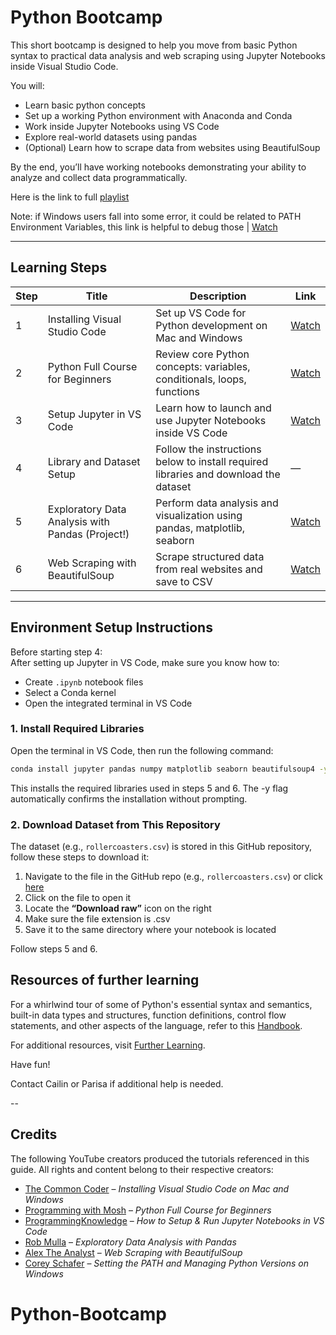 # Python Bootcamp

This short bootcamp is designed to help you move from basic Python syntax to practical data analysis and web scraping using Jupyter Notebooks inside Visual Studio Code.

You will:
- Learn basic python concepts
- Set up a working Python environment with Anaconda and Conda
- Work inside Jupyter Notebooks using VS Code
- Explore real-world datasets using pandas
- (Optional) Learn how to scrape data from websites using BeautifulSoup

By the end, you’ll have working notebooks demonstrating your ability to analyze and collect data programmatically.

Here is the link to full [playlist](https://www.youtube.com/watch?v=xi0vhXFPegw&list=PLu7Hcqy8NmKzGnIc3T9c3-GHvdZocRdes)

Note: if Windows users fall into some error, it could be related to PATH Environment Variables, this link is helpful to debug those | [Watch](https://www.youtube.com/watch?v=OdIHeg4jj2c&list=PLu7Hcqy8NmKwv7Lw762dFzoSXqj3MwBsh&index=25)

---

## Learning Steps

| Step | Title | Description | Link |
|------|-------|-------------|------|
| 1 | Installing Visual Studio Code | Set up VS Code for Python development on Mac and Windows | [Watch](https://www.youtube.com/watch?v=wx391N_MEgI&list=PLu7Hcqy8NmKzGnIc3T9c3-GHvdZocRdes&index=1) |
| 2 | Python Full Course for Beginners | Review core Python concepts: variables, conditionals, loops, functions | [Watch](https://www.youtube.com/watch?v=K5KVEU3aaeQ&list=PLu7Hcqy8NmKzGnIc3T9c3-GHvdZocRdes&index=2) |
| 3 | Setup Jupyter in VS Code | Learn how to launch and use Jupyter Notebooks inside VS Code | [Watch](https://www.youtube.com/watch?v=K0B2P1Zpdqs&list=PLu7Hcqy8NmKzGnIc3T9c3-GHvdZocRdes&index=3) |
| 4 | Library and Dataset Setup | Follow the instructions below to install required libraries and download the dataset | — |
| 5 | Exploratory Data Analysis with Pandas (Project!) | Perform data analysis and visualization using pandas, matplotlib, seaborn | [Watch](https://www.youtube.com/watch?v=xi0vhXFPegw&list=PLu7Hcqy8NmKzGnIc3T9c3-GHvdZocRdes&index=4) |
| 6 | Web Scraping with BeautifulSoup | Scrape structured data from real websites and save to CSV | [Watch](https://www.youtube.com/watch?v=8dTpNajxaH0&list=PLu7Hcqy8NmKzGnIc3T9c3-GHvdZocRdes&index=5) |

---

## Environment Setup Instructions

Before starting step 4:  
After setting up Jupyter in VS Code, make sure you know how to:

- Create `.ipynb` notebook files
- Select a Conda kernel
- Open the integrated terminal in VS Code

### 1. Install Required Libraries

Open the terminal in VS Code, then run the following command:

```bash
conda install jupyter pandas numpy matplotlib seaborn beautifulsoup4 -y
```

This installs the required libraries used in steps 5 and 6.
The -y flag automatically confirms the installation without prompting.

### 2. Download Dataset from This Repository

The dataset (e.g., `rollercoasters.csv`) is stored in this GitHub repository, follow these steps to download it:

1. Navigate to the file in the GitHub repo (e.g., `rollercoasters.csv`) or click [here](https://github.com/Parisasuchdev/Python-Bootcamp/blob/main/coaster_db.csv)
2. Click on the file to open it
3. Locate the **“Download raw”** icon on the right
4. Make sure the file extension is .csv
5. Save it to the same directory where your notebook is located

Follow steps 5 and 6.

## Resources of further learning

For a whirlwind tour of some of Python's essential syntax and semantics, built-in data types and structures, function definitions, control flow statements, and other aspects of the language, refer to this [Handbook](https://nbviewer.org/github/bagrow/WhirlwindTourOfPython/blob/master/01-Introduction.ipynb).

For additional resources, visit [Further Learning](https://nbviewer.org/github/bagrow/WhirlwindTourOfPython/blob/master/18-Further-Resources.ipynb).

Have fun!

Contact Cailin or Parisa if additional help is needed.

--
## Credits

The following YouTube creators produced the tutorials referenced in this guide. All rights and content belong to their respective creators:

- [The Common Coder](https://www.youtube.com/@thecommoncoder) – *Installing Visual Studio Code on Mac and Windows*
- [Programming with Mosh](https://www.youtube.com/@programmingwithmosh) – *Python Full Course for Beginners*
- [ProgrammingKnowledge](https://www.youtube.com/@ProgrammingKnowledge) – *How to Setup & Run Jupyter Notebooks in VS Code*
- [Rob Mulla](https://www.youtube.com/@robmulla) – *Exploratory Data Analysis with Pandas*
- [Alex The Analyst](https://www.youtube.com/@AlexTheAnalyst) – *Web Scraping with BeautifulSoup*
- [Corey Schafer](https://www.youtube.com/@Coreyms) – *Setting the PATH and Managing Python Versions on Windows*

# Python-Bootcamp
